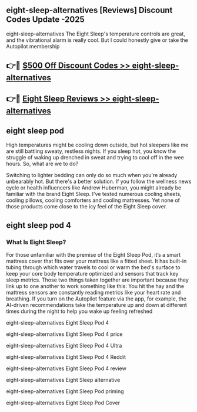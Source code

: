 ## eight-sleep-alternatives [Reviews​] Discount Codes Update -2025

eight-sleep-alternatives The Eight Sleep's temperature controls are great, and the vibrational alarm is really cool. But I could honestly give or take the Autopilot membership

## 👉🔴 [$500 Off Discount Codes >> eight-sleep-alternatives](http://download.freeplayer.one?title=eight-sleep-alternatives&ref=18-ES)

## 👉🔴 [Eight Sleep Reviews >> eight-sleep-alternatives](http://download.freeplayer.one?title=eight-sleep-alternatives&ref=18-ES)

## eight sleep pod

High temperatures might be cooling down outside, but hot sleepers like me are still battling sweaty, restless nights. If you sleep hot, you know the struggle of waking up drenched in sweat and trying to cool off in the wee hours. So, what are we to do?

Switching to lighter bedding can only do so much when you're already unbearably hot. But there's a better solution. If you follow the wellness news cycle or health influencers like Andrew Huberman, you might already be familiar with the brand Eight Sleep. I've tested numerous cooling sheets, cooling pillows, cooling comforters and cooling mattresses. Yet none of those products come close to the icy feel of the Eight Sleep cover.

## eight sleep pod 4

### What Is Eight Sleep?

For those unfamiliar with the premise of the Eight Sleep Pod, it’s a smart mattress cover that fits over your mattress like a fitted sheet. It has built-in tubing through which water travels to cool or warm the bed's surface to keep your core body temperature optimized and sensors that track key sleep metrics. Those two things taken together are important because they link up to one another to work something like this: You hit the hay and the mattress sensors are constantly reading metrics like your heart rate and breathing. If you turn on the Autopilot feature via the app, for example, the AI-driven recommendations take the temperature up and down at different times during the night to help you wake up feeling refreshed

eight-sleep-alternatives Eight Sleep Pod 4

eight-sleep-alternatives Eight Sleep Pod 4 price

eight-sleep-alternatives Eight Sleep Pod 4 Ultra

eight-sleep-alternatives Eight Sleep Pod 4 Reddit

eight-sleep-alternatives Eight Sleep Pod 4 review

eight-sleep-alternatives Eight Sleep alternative

eight-sleep-alternatives Eight Sleep Pod priming

eight-sleep-alternatives Eight Sleep Pod Cover